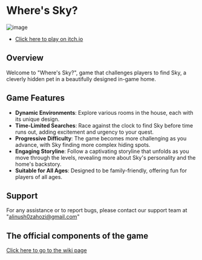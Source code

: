 # Where's Sky?

![image](https://github.com/Computer-game-development-course/Where-s-Sky-/assets/93255163/c34d6a1e-44b5-45e6-8db5-82d74975be67)

- [Click here to play on itch.io](https://alinaandyuval.itch.io/whereissky-new-week7)

## Overview

Welcome to "Where's Sky?", game that challenges players to find Sky, a cleverly hidden pet in a beautifully designed in-game home.

## Game Features

- **Dynamic Environments**: Explore various rooms in the house, each with its unique design.
- **Time-Limited Searches**: Race against the clock to find Sky before time runs out, adding excitement and urgency to your quest.
- **Progressive Difficulty**: The game becomes more challenging as you advance, with Sky finding more complex hiding spots.
- **Engaging Storyline**: Follow a captivating storyline that unfolds as you move through the levels, revealing more about Sky's personality and the home's backstory.
- **Suitable for All Ages**: Designed to be family-friendly, offering fun for players of all ages.

## Support

For any assistance or to report bugs, please contact our support team at "alinush0zahozi@gmail.com"

## The official components of the game

[Click here to go to the wiki page](https://github.com/Computer-game-development-course/Where-s-Sky-/wiki)
